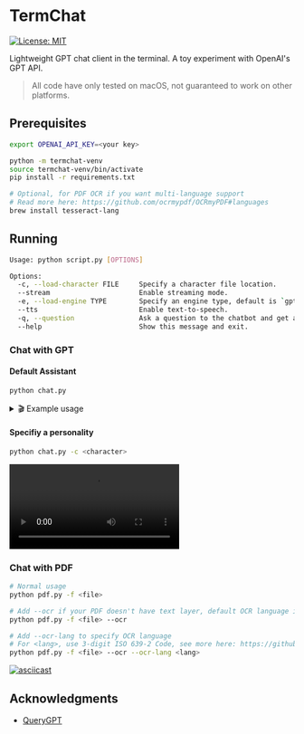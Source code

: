 # TermChat

[![License: MIT](https://img.shields.io/badge/License-MIT-yellow.svg)](https://opensource.org/licenses/MIT)

Lightweight GPT chat client in the terminal. A toy experiment with OpenAI's GPT API.

> All code have only tested on macOS, not guaranteed to work on other platforms.

## Prerequisites

```bash
export OPENAI_API_KEY=<your key>
```

```bash
python -m termchat-venv
source termchat-venv/bin/activate
pip install -r requirements.txt
```

```bash
# Optional, for PDF OCR if you want multi-language support
# Read more here: https://github.com/ocrmypdf/OCRmyPDF#languages
brew install tesseract-lang
```

## Running

```bash
Usage: python script.py [OPTIONS]

Options:
  -c, --load-character FILE     Specify a character file location.
  --stream                      Enable streaming mode.
  -e, --load-engine TYPE        Specify an engine type, default is `gpt-3.5-turbo`.
  --tts                         Enable text-to-speech.
  -q, --question                Ask a question to the chatbot and get an answer directly.
  --help                        Show this message and exit.
```

### Chat with GPT

#### Default Assistant

```bash
python chat.py
```

<details>
  <summary> 🎬 Example usage </summary>

https://github.com/tommyjtl/termchat/assets/1622557/fb5d111b-42fb-4899-aeb6-c97202847a6f

</details>

#### Specifiy a personality

```bash
python chat.py -c <character>
```

<video controls>
  <source src="./docs/chat2.mp4" type="video/mp4">
  Your browser does not support the video tag.
</video>

### Chat with PDF

```bash
# Normal usage
python pdf.py -f <file>

# Add --ocr if your PDF doesn't have text layer, default OCR language is English
python pdf.py -f <file> --ocr

# Add --ocr-lang to specify OCR language
# For <lang>, use 3-digit ISO 639-2 Code, see more here: https://github.com/tesseract-ocr/tessdata
python pdf.py -f <file> --ocr --ocr-lang <lang>
```

[![asciicast](https://asciinema.org/a/8EdULKTLvgi1nFlYRmS7zMl5U.svg)](https://asciinema.org/a/8EdULKTLvgi1nFlYRmS7zMl5U)

## Acknowledgments

- [QueryGPT](https://github.com/tsensei/QueryGPT)
